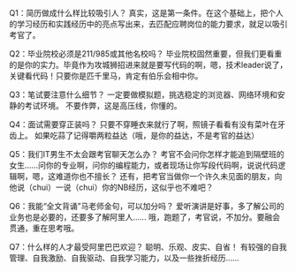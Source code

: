 Q1：简历做成什么样比较吸引人？
真实，这是第一条件。在这个基础上，把个人的学习经历和实践经历中的亮点写出来，去匹配应聘岗位的能力要求，就足以吸引考官了。

Q2：毕业院校必须是211/985或其他名校吗？
毕业院校固然重要，但我们更看重的是你的实力。毕竟作为攻城狮招进来就是要写代码的啊，嗯，技术leader说了，关键看代码！只要你是匹千里马，肯定有伯乐会相中你。

Q3：笔试要注意什么细节？
一定要做模拟题，挑选稳定的浏览器、网络环境和安静的考试环境。
不要作弊，这是高压线，你懂的。

Q4：面试需要穿正装吗？
只要不穿睡衣来就行了啊，照镜子看看有没有菜叶在牙齿上。
如果吃蒜了记得嚼两粒益达（哦，是你的益达，不是考官的益达）

Q5：我们IT男生不太会跟考官聊天怎么办？
考官不会问你怎样才能追到隔壁班的女生……问你的专业啊，问你的编程能力，或者现场让你写段代码啊，说说代码逻辑啊，嗯，这难道你也不擅长？
还有，把考官当做你一个许久未见面的朋友，向他说（chui）一说（chui）你的NB经历，这似乎也不难吧？

Q6：我能“全文背诵”马老师金句，可以加分吗？
爱听演讲是好事，多了解公司的业务也是必要的，还要多了解阿里人……
哦，跑题了，考官说，不加分。要融会贯通，重在思考哦。

Q7：什么样的人才最受阿里巴巴欢迎？
聪明、乐观、皮实、自省！
有较强的自我管理、自我激励、自我驱动、自我学习能力，以及一些挫折经历……
